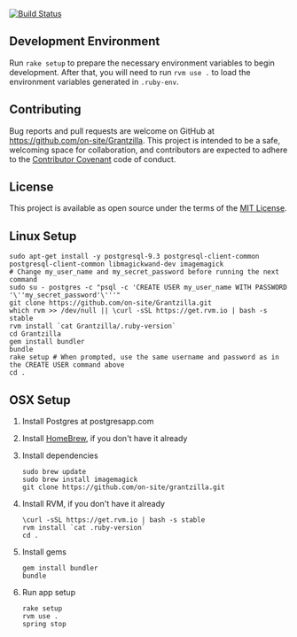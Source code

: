 [![Build Status](https://travis-ci.org/on-site/Grantzilla.svg?branch=master)](https://travis-ci.org/on-site/Grantzilla)

## Development Environment

Run `rake setup` to prepare the necessary environment variables to begin
development. After that, you will need to run `rvm use .` to load the
environment variables generated in `.ruby-env`.

## Contributing

Bug reports and pull requests are welcome on GitHub at
https://github.com/on-site/Grantzilla. This project is intended to be a safe,
welcoming space for collaboration, and contributors are expected to adhere to
the [Contributor Covenant](CODE_OF_CONDUCT.md) code of conduct.

## License

This project is available as open source under the terms of the
[MIT License](http://opensource.org/licenses/MIT).

## Linux Setup

```
sudo apt-get install -y postgresql-9.3 postgresql-client-common postgresql-client-common libmagickwand-dev imagemagick
# Change my_user_name and my_secret_password before running the next command
sudo su - postgres -c "psql -c 'CREATE USER my_user_name WITH PASSWORD '\''my_secret_password'\'''"
git clone https://github.com/on-site/Grantzilla.git
which rvm >> /dev/null || \curl -sSL https://get.rvm.io | bash -s stable
rvm install `cat Grantzilla/.ruby-version`
cd Grantzilla
gem install bundler
bundle
rake setup # When prompted, use the same username and password as in the CREATE USER command above
cd .
```

## OSX Setup

1. Install Postgres at postgresapp.com

1. Install [HomeBrew](http://brew.sh), if you don't have it already

2. Install dependencies

    ```
    sudo brew update
    sudo brew install imagemagick
    git clone https://github.com/on-site/grantzilla.git
    ```

3. Install RVM, if you don't have it already

    ```
    \curl -sSL https://get.rvm.io | bash -s stable
    rvm install `cat .ruby-version`
    cd .
    ```

4. Install gems

    ```
    gem install bundler
    bundle
    ```

5. Run app setup

    ```
    rake setup
    rvm use .
    spring stop
    ```
